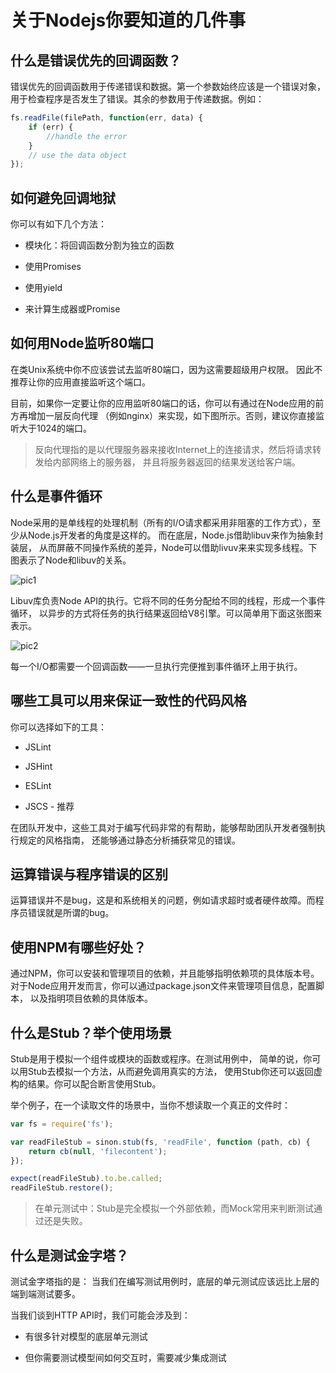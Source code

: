 # 关于Nodejs你要知道的几件事

## 什么是错误优先的回调函数？

错误优先的回调函数用于传递错误和数据。第一个参数始终应该是一个错误对象， 用于检查程序是否发生了错误。其余的参数用于传递数据。例如：

```javascript
fs.readFile(filePath, function(err, data) {  
    if (err) {
        //handle the error
    }
    // use the data object
});
```

## 如何避免回调地狱

你可以有如下几个方法：

* 模块化：将回调函数分割为独立的函数

* 使用Promises

* 使用yield

* 来计算生成器或Promise

## 如何用Node监听80端口

在类Unix系统中你不应该尝试去监听80端口，因为这需要超级用户权限。 因此不推荐让你的应用直接监听这个端口。

目前，如果你一定要让你的应用监听80端口的话，你可以有通过在Node应用的前方再增加一层反向代理 （例如nginx）来实现，如下图所示。否则，建议你直接监听大于1024的端口。

> 反向代理指的是以代理服务器来接收Internet上的连接请求，然后将请求转发给内部网络上的服务器， 并且将服务器返回的结果发送给客户端。

## 什么是事件循环

Node采用的是单线程的处理机制（所有的I/O请求都采用非阻塞的工作方式），至少从Node.js开发者的角度是这样的。 而在底层，Node.js借助libuv来作为抽象封装层， 从而屏蔽不同操作系统的差异，Node可以借助livuv来来实现多线程。下图表示了Node和libuv的关系。

![pic1][1]

Libuv库负责Node API的执行。它将不同的任务分配给不同的线程，形成一个事件循环， 以异步的方式将任务的执行结果返回给V8引擎。可以简单用下面这张图来表示。

![pic2][2]

每一个I/O都需要一个回调函数——一旦执行完便推到事件循环上用于执行。

## 哪些工具可以用来保证一致性的代码风格

你可以选择如下的工具：

* JSLint

* JSHint

* ESLint

* JSCS - 推荐

在团队开发中，这些工具对于编写代码非常的有帮助，能够帮助团队开发者强制执行规定的风格指南， 还能够通过静态分析捕获常见的错误。

## 运算错误与程序错误的区别

运算错误并不是bug，这是和系统相关的问题，例如请求超时或者硬件故障。而程序员错误就是所谓的bug。

## 使用NPM有哪些好处？

通过NPM，你可以安装和管理项目的依赖，并且能够指明依赖项的具体版本号。 对于Node应用开发而言，你可以通过package.json文件来管理项目信息，配置脚本， 以及指明项目依赖的具体版本。

## 什么是Stub？举个使用场景

Stub是用于模拟一个组件或模块的函数或程序。在测试用例中， 简单的说，你可以用Stub去模拟一个方法，从而避免调用真实的方法， 使用Stub你还可以返回虚构的结果。你可以配合断言使用Stub。

举个例子，在一个读取文件的场景中，当你不想读取一个真正的文件时：

```javascript
var fs = require('fs');

var readFileStub = sinon.stub(fs, 'readFile', function (path, cb) {  
    return cb(null, 'filecontent');
});

expect(readFileStub).to.be.called;  
readFileStub.restore();
```
> 在单元测试中：Stub是完全模拟一个外部依赖，而Mock常用来判断测试通过还是失败。

## 什么是测试金字塔？

测试金字塔指的是： 当我们在编写测试用例时，底层的单元测试应该远比上层的端到端测试要多。

当我们谈到HTTP API时，我们可能会涉及到：

* 有很多针对模型的底层单元测试

* 但你需要测试模型间如何交互时，需要减少集成测试

[1]: http://upload-images.jianshu.io/upload_images/675733-c76f15bc26c1a062.png?imageMogr2/auto-orient/strip%7CimageView2/2/w/1240

[2]: http://upload-images.jianshu.io/upload_images/675733-f7b7aa3c83231f54.png?imageMogr2/auto-orient/strip%7CimageView2/2/w/1240

